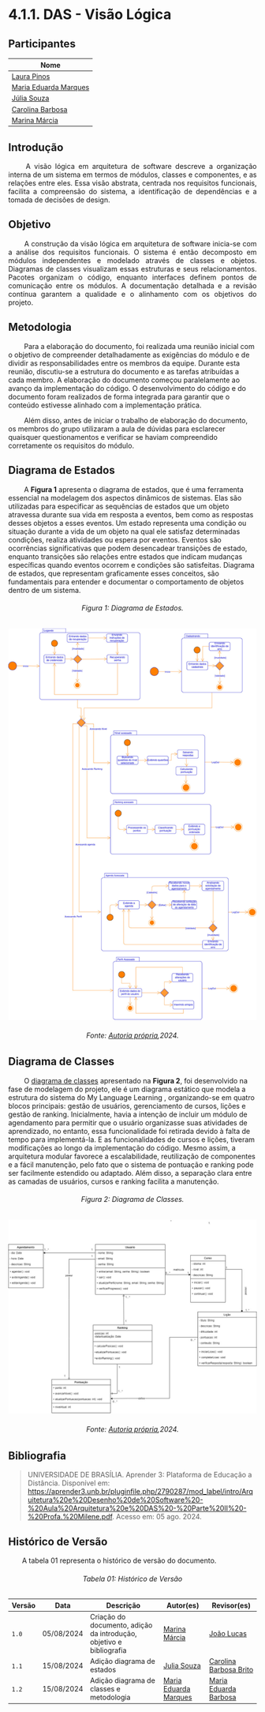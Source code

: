 # **4.1.1. DAS - Visão Lógica**

## Participantes

| Nome                                                        |
| ----------------------------------------------------------- |
| [Laura Pinos](https://github.com/laurapinos)                |
| [Maria Eduarda Marques](https://github.com/EduardaSMarques) |
| [Júlia Souza](https://github.com/JuliaSSouza)               |
| [Carolina Barbosa](https://github.com/CarolinaBarb)         |
| [Marina Márcia](https://github.com/The-Boss-Nina)           |

## **Introdução**

<p align="justify">
&emsp;&emsp; A visão lógica em arquitetura de software descreve a organização interna de um sistema em termos de módulos, classes e componentes, e as relações entre eles. Essa visão abstrata, centrada nos requisitos funcionais, facilita a compreensão do sistema, a identificação de dependências e a tomada de decisões de design.
</p> 

## **Objetivo**

<p align="justify">
&emsp;&emsp; A construção da visão lógica em arquitetura de software inicia-se com a análise dos requisitos funcionais. O sistema é então decomposto em módulos independentes e modelado através de classes e objetos. Diagramas de classes visualizam essas estruturas e seus relacionamentos. Pacotes organizam o código, enquanto interfaces definem pontos de comunicação entre os módulos. A documentação detalhada e a revisão contínua garantem a qualidade e o alinhamento com os objetivos do projeto.
</p>

## **Metodologia**

&emsp;&emsp; Para a elaboração do documento, foi realizada uma reunião inicial com o objetivo de compreender detalhadamente as exigências do módulo e de dividir as responsabilidades entre os membros da equipe. Durante esta reunião, discutiu-se a estrutura do documento e as tarefas atribuídas a cada membro. A elaboração do documento começou paralelamente ao avanço da implementação do código. O desenvolvimento do código e do documento foram realizados de forma integrada para garantir que o conteúdo estivesse alinhado com a implementação prática.

&emsp;&emsp; Além disso, antes de iniciar o trabalho de elaboração do documento, os membros do grupo utilizaram a aula de dúvidas para esclarecer quaisquer questionamentos e verificar se haviam compreendido corretamente os requisitos do módulo. 



## **Diagrama de Estados**

&emsp;&emsp; A **Figura 1** apresenta o diagrama de estados, que é uma ferramenta essencial na modelagem dos aspectos dinâmicos de sistemas. Elas são utilizadas para especificar as sequências de estados que um objeto atravessa durante sua vida em resposta a eventos, bem como as respostas desses objetos a esses eventos. Um estado representa uma condição ou situação durante a vida de um objeto na qual ele satisfaz determinadas condições, realiza atividades ou espera por eventos. Eventos são ocorrências significativas que podem desencadear transições de estado, enquanto transições são relações entre estados que indicam mudanças específicas quando eventos ocorrem e condições são satisfeitas. Diagrama de estados, que representam graficamente esses conceitos, são fundamentais para entender e documentar o comportamento de objetos dentro de um sistema.


<h6 align="center">Figura 1: Diagrama de Estados.</h6>


![Diagrama de Estados](https://raw.githubusercontent.com/UnBArqDsw2024-1/2024.1_G6_My_LanguageLearning/visao-logica/docs/Modelagem/img/diagrama-estados-geral.jpg)

<div>
    <h6 align="center">Fonte: 
        <a href="https://unbarqdsw2024-1.github.io/2024.1_G6_My_LanguageLearning/#/Modelagem/dinamico/UML_DiagramaEstados">Autoria própria</a>,2024.
    </h6>
</div>



## **Diagrama de Classes**

&emsp;&emsp; O [diagrama de classes](https://unbarqdsw2024-1.github.io/2024.1_G6_My_LanguageLearning/#/Modelagem/estatico/UML_DiagramaClasses) apresentado na **Figura 2**, foi desenvolvido na fase de modelagem do projeto, ele é um diagrama estático que modela a estrutura do sistema do My Language Learning , organizando-se em quatro blocos principais: gestão de usuários, gerenciamento de cursos, lições e gestão de ranking. Inicialmente, havia a intenção de incluir um módulo de agendamento para permitir que o usuário organizasse suas atividades de aprendizado, no entanto, essa funcionalidade foi retirada devido à falta de tempo para implementá-la. E as funcionalidades de cursos e lições, tiveram modificações ao longo da implementação do código. Mesmo assim, a arquitetura modular favorece a escalabilidade, reutilização de componentes e a fácil manutenção, pelo fato que o sistema de pontuação e ranking pode ser facilmente estendido ou adaptado. Além disso, a separação clara entre as camadas de usuários, cursos e ranking facilita a manutenção.


<h6 align="center">Figura 2: Diagrama de Classes.</h6>

![Diagrama de Classes](./img/diag-classes.jpg)

<div>
    <h6 align="center">Fonte: 
        <a href="https://unbarqdsw2024-1.github.io/2024.1_G6_My_LanguageLearning/#/Modelagem/estatico/UML_DiagramaClasses">Autoria própria</a>,2024.
    </h6>
</div>




## **Bibliografia**

> UNIVERSIDADE DE BRASÍLIA. Aprender 3: Plataforma de Educação a Distância. Disponível em:
https://aprender3.unb.br/pluginfile.php/2790287/mod_label/intro/Arquitetura%20e%20Desenho%20de%20Software%20-%20Aula%20Arquitetura%20e%20DAS%20-%20Parte%20II%20-%20Profa.%20Milene.pdf. Acesso em: 05 ago. 2024.

## **Histórico de Versão**
<p align="justify">
&emsp;&emsp;A tabela 01 representa o histórico de versão do documento.
</p>

<h6 align="center">Tabela 01: Histórico de Versão</h6>
<div align="center">

| Versão | Data       | Descrição            | Autor(es)                                           | Revisor(es) |
| ------ | ---------- | -------------------- | --------------------------------------------------- | ----------- |
| `1.0`  | 05/08/2024 | Criação do documento, adição da introdução, objetivo e bibliografia | [Marina Márcia](https://github.com/The-Boss-Nina)    | [João Lucas](https://github.com/Jlmsousa) |
| `1.1`  | 15/08/2024 | Adição diagrama de estados | [Julia Souza](https://github.com/JuliaSSouza)  |[Carolina Barbosa Brito](https://github.com) |
| `1.2`  | 15/08/2024 | Adição diagrama de classes e metodologia |[Maria Eduarda Marques](https://github.com/EduardaSMarques)   | [Maria Eduarda Barbosa](https://github.com/Madu01) |

